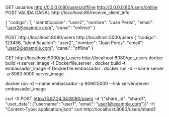 GET usuarios
http://0.0.0.0:80/users/offline
http://0.0.0.0:80/users/online
POST VALIDA CANAL
http://localhost:80/receive_client_info

{
    "codigo": 7,
    "identificacion": "user2",
    "nombre": "Juan Perez",
    "email": "user2@example.com",
    "canal": "onlinse"
}


POST
http://localhost:8080/users
http://localhost:5000/users
{
        "codigo": 123456,
        "identificacion": "user2",
        "nombre": "Juan Perez",
        "email": "user2@example.com",
        "canal": "offline"
}

GET
http://localhost:5000/get_users
http://localhost:8080/get_users
docker build -t server_image -f Dockerfile.server .
docker build -t embassador_image -f Dockerfile.embassador .
docker run -d --name server -p 8080:5000 server_image

docker run -d --name embassador -p 9090:5000 --link server:server embassador_image

curl -X POST http://3.87.24.34:8080/users -d '{"shard_id": "shard1", "user_data": {"username": "user1", "email": "user1@example.com"}}' -H "Content-Type: application/json"
curl http://localhost:8080/users/shard1